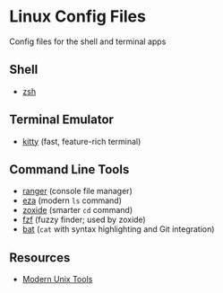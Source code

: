 # Linux Config Files

Config files for the shell and terminal apps

## Shell

- [zsh](https://en.wikipedia.org/wiki/Z_shell)

## Terminal Emulator

- [kitty](https://github.com/kovidgoyal/kitty) (fast, feature-rich terminal)

## Command Line Tools

- [ranger](https://github.com/ranger/ranger) (console file manager)
- [eza](https://github.com/eza-community/eza) (modern `ls` command)
- [zoxide](https://github.com/ajeetdsouza/zoxide) (smarter `cd` command)
- [fzf](https://github.com/junegunn/fzf) (fuzzy finder; used by zoxide)
- [bat](https://github.com/sharkdp/bat) (`cat` with syntax highlighting and Git integration)

## Resources

- [Modern Unix Tools](https://github.com/ibraheemdev/modern-unix)
